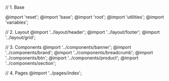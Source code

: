 // 1. Base

@import 'reset';
@import 'base';
@import 'root';
@import 'utilities';
@import 'variables';

// 2. Layout
@import '../layout/header';
@import '../layout/footer';
@import '../layout/grid';

// 3. Components
@import '../components/banner';
@import '../components/brand';
@import '../components/breadcrumb';
@import '../components/btn';
@import '../components/product';
@import '../components/section';


// 4. Pages
@import '../pages/index'; 
